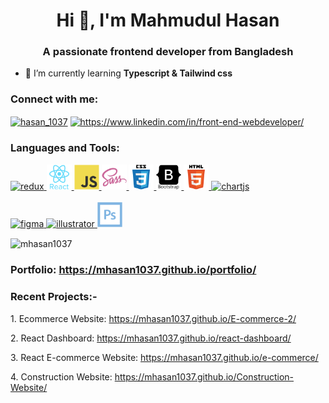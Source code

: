 <h1 align="center">Hi 👋, I'm Mahmudul Hasan</h1>
<h3 align="center">A passionate frontend developer from Bangladesh</h3>

- 🌱 I’m currently learning **Typescript & Tailwind css**

<h3 align="left">Connect with me:</h3>
<p align="left">
<a href="https://twitter.com/hasan_1037" target="blank"><img align="center" src="https://raw.githubusercontent.com/rahuldkjain/github-profile-readme-generator/master/src/images/icons/Social/twitter.svg" alt="hasan_1037" height="30" width="40" /></a>
<a href="https://www.linkedin.com/in/front-end-webdeveloper/" target="blank"><img align="center" src="https://raw.githubusercontent.com/rahuldkjain/github-profile-readme-generator/master/src/images/icons/Social/linked-in-alt.svg" alt="https://www.linkedin.com/in/front-end-webdeveloper/" height="30" width="40" /></a>
</p>

<h3 align="left">Languages and Tools:</h3>
<p align="left"> 
<a href="https://redux.js.org/" target="_blank" rel="noreferrer"> 
  <img src="https://raw.githubusercontent.com/reduxjs/redux/master/logo/logo.png" alt="redux" width="40" height="40"/> 
</a> 
<a href="https://reactjs.org/" target="_blank" rel="noreferrer"> 
  <img src="https://raw.githubusercontent.com/devicons/devicon/master/icons/react/react-original-wordmark.svg" alt="react" width="40" height="40"/> 
</a> 
<a href="https://developer.mozilla.org/en-US/docs/Web/JavaScript" target="_blank" rel="noreferrer"> 
  <img src="https://raw.githubusercontent.com/devicons/devicon/master/icons/javascript/javascript-original.svg" alt="javascript" width="40" height="40"/> 
</a> 
<a href="https://sass-lang.com" target="_blank" rel="noreferrer"> 
  <img src="https://raw.githubusercontent.com/devicons/devicon/master/icons/sass/sass-original.svg" alt="sass" width="40" height="40"/> 
</a> 
<a href="https://www.w3schools.com/css/" target="_blank" rel="noreferrer"> 
  <img src="https://raw.githubusercontent.com/devicons/devicon/master/icons/css3/css3-original-wordmark.svg" alt="css3" width="40" height="40"/> 
</a> 
<a href="https://getbootstrap.com" target="_blank" rel="noreferrer"> 
   <img src="https://raw.githubusercontent.com/devicons/devicon/master/icons/bootstrap/bootstrap-plain-wordmark.svg" alt="bootstrap" width="40" height="40"/> 
</a> 
<a href="https://www.w3.org/html/" target="_blank" rel="noreferrer"> 
  <img src="https://raw.githubusercontent.com/devicons/devicon/master/icons/html5/html5-original-wordmark.svg" alt="html5" width="40" height="40"/> 
</a>
<a href="https://www.chartjs.org" target="_blank" rel="noreferrer"> 
  <img src="https://www.chartjs.org/media/logo-title.svg" alt="chartjs" width="40" height="40"/> 
</a> 
 <br/> <br/>
<a href="https://www.figma.com/" target="_blank" rel="noreferrer"> 
  <img src="https://www.vectorlogo.zone/logos/figma/figma-icon.svg" alt="figma" width="40" height="40"/> 
</a>  
<a href="https://www.adobe.com/in/products/illustrator.html" target="_blank" rel="noreferrer"> 
  <img src="https://www.vectorlogo.zone/logos/adobe_illustrator/adobe_illustrator-icon.svg" alt="illustrator" width="40" height="40"/> 
</a> 
<a href="https://www.photoshop.com/en" target="_blank" rel="noreferrer">
  <img src="https://raw.githubusercontent.com/devicons/devicon/master/icons/photoshop/photoshop-line.svg" alt="photoshop" width="40" height="40"/> 
</a> 
</p>

<p><img align="center" src="https://github-readme-stats.vercel.app/api/top-langs?username=mhasan1037&show_icons=true&locale=en&layout=compact" alt="mhasan1037" /></p>

<h3>Portfolio: <a href="https://mhasan1037.github.io/portfolio/">https://mhasan1037.github.io/portfolio/</a></h3>


<h3>Recent Projects:-</h3>
<p>1. Ecommerce Website: <a href="https://mhasan1037.github.io/E-commerce-2/">https://mhasan1037.github.io/E-commerce-2/</a></p>
<p>2. React Dashboard: <a href="https://mhasan1037.github.io/react-dashboard/">https://mhasan1037.github.io/react-dashboard/</a></p>
<p>3. React E-commerce Website: <a href="https://mhasan1037.github.io/e-commerce/">https://mhasan1037.github.io/e-commerce/</a></p>
<p>4. Construction Website: <a href="https://mhasan1037.github.io/Construction-Website/">https://mhasan1037.github.io/Construction-Website/</a></p>

<!---
mHasan1037/mHasan1037 is a ✨ special ✨ repository because its `README.md` (this file) appears on your GitHub profile.
You can click the Preview link to take a look at your changes.
--->
